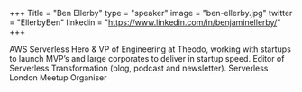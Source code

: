 +++
Title = "Ben Ellerby"
type = "speaker"
image = "ben-ellerby.jpg"
twitter = "EllerbyBen"
linkedin = "https://www.linkedin.com/in/benjaminellerby/"
+++

AWS Serverless Hero & VP of Engineering at Theodo, working with startups to launch MVP’s and large corporates to deliver in startup speed. Editor of Serverless Transformation (blog, podcast and newsletter). Serverless London Meetup Organiser

